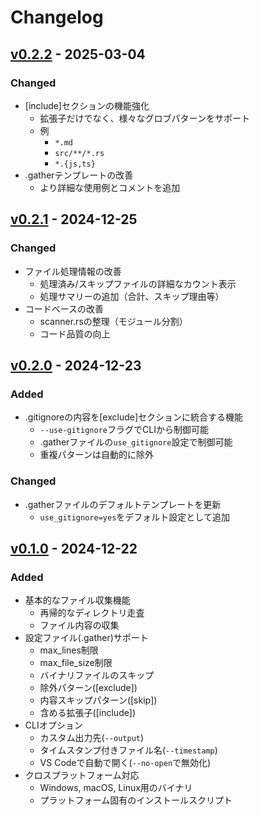 # Changelog

## [v0.2.2] - 2025-03-04

### Changed
- [include]セクションの機能強化
  - 拡張子だけでなく、様々なグロブパターンをサポート
  - 例
    - `*.md`
    - `src/**/*.rs`
    - `*.{js,ts}`
- .gatherテンプレートの改善
  - より詳細な使用例とコメントを追加

[v0.2.2]: https://github.com/herring101/gather_files/compare/v0.2.1...v0.2.2

## [v0.2.1] - 2024-12-25

### Changed
- ファイル処理情報の改善
  - 処理済み/スキップファイルの詳細なカウント表示
  - 処理サマリーの追加（合計、スキップ理由等）
- コードベースの改善
  - scanner.rsの整理（モジュール分割）
  - コード品質の向上

[v0.2.1]: https://github.com/herring101/gather_files/compare/v0.2.0...v0.2.1

## [v0.2.0] - 2024-12-23

### Added
- .gitignoreの内容を[exclude]セクションに統合する機能
  - `--use-gitignore`フラグでCLIから制御可能
  - .gatherファイルの`use_gitignore`設定で制御可能
  - 重複パターンは自動的に除外

### Changed
- .gatherファイルのデフォルトテンプレートを更新
  - `use_gitignore=yes`をデフォルト設定として追加

## [v0.1.0] - 2024-12-22

### Added
- 基本的なファイル収集機能
  - 再帰的なディレクトリ走査
  - ファイル内容の収集
- 設定ファイル(.gather)サポート
  - max_lines制限
  - max_file_size制限
  - バイナリファイルのスキップ
  - 除外パターン([exclude])
  - 内容スキップパターン([skip])
  - 含める拡張子([include])
- CLIオプション
  - カスタム出力先(`--output`)
  - タイムスタンプ付きファイル名(`--timestamp`)
  - VS Codeで自動で開く(`--no-open`で無効化)
- クロスプラットフォーム対応
  - Windows, macOS, Linux用のバイナリ
  - プラットフォーム固有のインストールスクリプト

[v0.2.0]: https://github.com/herring101/gather_files/compare/v0.1.0...v0.2.0
[v0.1.0]: https://github.com/herring101/gather_files/releases/tag/v0.1.0